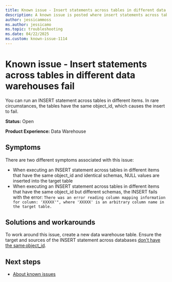 ```yaml
---
title: Known issue - Insert statements across tables in different data warehouses fail
description: A known issue is posted where insert statements across tables in different data warehouses fail.
author: jessicammoss
ms.author: jessicamo
ms.topic: troubleshooting  
ms.date: 04/22/2025
ms.custom: known-issue-1114
---
```


# Known issue - Insert statements across tables in different data warehouses fail

You can run an INSERT statement across tables in different items. In rare circumstances, the tables have the same object_id, which causes the insert to fail.

**Status:** Open

**Product Experience:** Data Warehouse

## Symptoms

There are two different symptoms associated with this issue:

- When executing an INSERT statement across tables in different items that have the same object_id and identical schemas, NULL values are inserted into the target table
- When executing an INSERT statement across tables in different items that have the same object_id but different schemas, the INSERT fails with the error: `There was an error reading column mapping information for column: 'XXXXX'", where 'XXXXX' is an arbitrary column name in the target table.`

## Solutions and workarounds

To work around this issue, create a new data warehouse table. Ensure the target and sources of the INSERT statement across databases [don't have the same object_id](/sql/t-sql/functions/object-id-transact-sql?view=sql-server-ver16).

## Next steps

- [About known issues](https://support.fabric.microsoft.com/known-issues)
